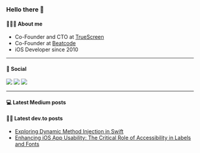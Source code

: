 ### Hello there 👋

#### 🧑🏻‍💻 About me
- Co-Founder and CTO at [TrueScreen](https://truescreen.io)
- Co-Founder at [Beatcode](https://beatcode.it)
- iOS Developer since 2010

---

#### 🔗 Social

<a href="https://twitter.com/neobeppe"><img src="https://img.shields.io/badge/Twitter-1DA1F2?style=for-the-badge&logo=twitter&logoColor=white"></img></a>
<a href="https://dev.to/neobeppe"><img src="https://img.shields.io/badge/dev.to-0A0A0A?style=for-the-badge&logo=dev.to&logoColor=white"></img></a>
<a href="https://www.linkedin.com/in/giuseppetravasoni/"><img src="https://img.shields.io/badge/LinkedIn-0077B5?style=for-the-badge&logo=linkedin&logoColor=white"></img></a>

---

#### 💻 Latest Medium posts
<!-- MEDIUM:START -->
<!-- MEDIUM:END -->


#### ✍🏻 Latest dev.to posts

<!-- BLOG:START -->
- [Exploring Dynamic Method Injection in Swift](https://dev.to/neobeppe/exploring-dynamic-method-injection-in-swift-5bno)
- [Enhancing iOS App Usability: The Critical Role of Accessibility in Labels and Fonts](https://dev.to/neobeppe/enhancing-ios-app-usability-the-critical-role-of-accessibility-in-labels-and-fonts-21oh)
<!-- BLOG:END -->
